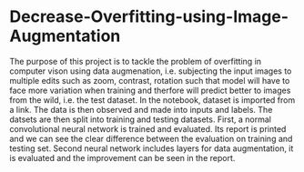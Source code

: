 # Decrease-Overfitting-using-Image-Augmentation
The purpose of this project is to tackle the problem of overfitting in computer vison using data augmenation, i.e. subjecting the input images to multiple edits such as zoom, contrast, rotation such that model will have to face more variation when training and therfore will predict better to images from the wild, i.e. the test dataset.
In the notebook, dataset is imported from a link. The data is then observed and made into inputs and labels. The datsets are then split into training and testing datasets. First, a normal convolutional neural network is trained and evaluated. Its report is printed and we can see the clear difference between the evaluation on training and testing set. Second neural network includes layers for data augmentation, it is evaluated and the improvement can be seen in the report.  
